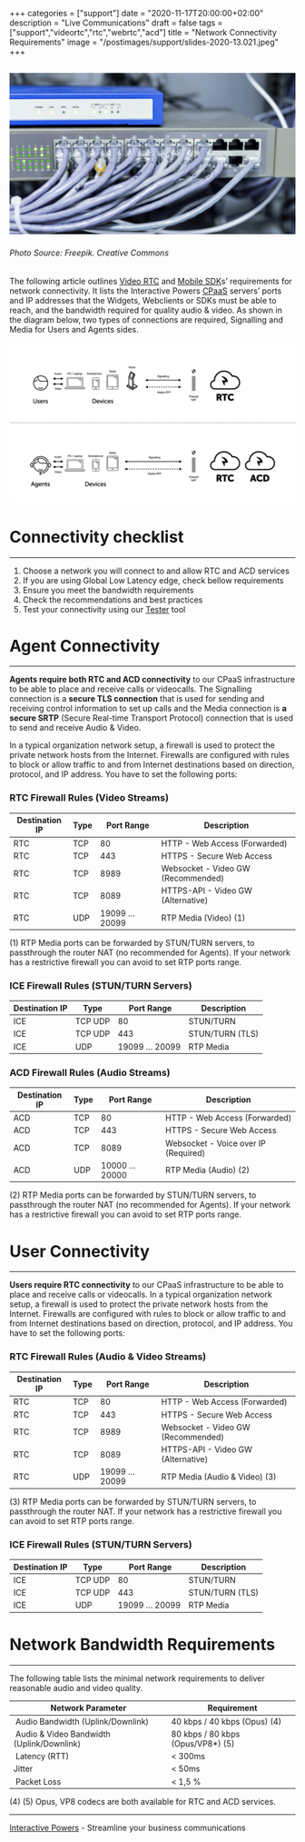 +++
categories = ["support"]
date = "2020-11-17T20:00:00+02:00"
description = "Live Communications"
draft = false
tags = ["support","videortc","rtc","webrtc","acd"]
title = "Network Connectivity Requirements"
image = "/postimages/support/slides-2020-13.021.jpeg"
+++

![Network Connectivity Requirements](/postimages/support/slides-2020-13.021.jpeg)
------------
###### Photo Source: Freepik. Creative Commons

The following article outlines [Video RTC](https://blog.ivrpowers.com/post/products/video-rtc/) and [Mobile SDK](https://blog.ivrpowers.com/post/products/video-rtc-mobile-sdk/)s’ requirements for network connectivity. It lists the Interactive Powers [CPaaS](https://blog.ivrpowers.com/post/marketing/interactive-powers-cpaas/) servers’ ports and IP addresses that the Widgets, Webclients or SDKs must be able to reach, and the bandwidth required for quality audio & video. As shown in the diagram below, two types of connections are required, Signalling and Media for Users and Agents sides.

![Network Connectivity Requirements](/postimages/support/slides-2020-13.022.jpeg)

#	Connectivity checklist
---
1. Choose a network you will connect to and allow  RTC and ACD services
2. If you are using Global Low Latency edge, check bellow requirements
3. Ensure you meet the bandwidth requirements
4. Check the recommendations and best practices
5. Test your connectivity using our [Tester](https://blog.ivrpowers.com/post/products/video-rtc-tester/) tool

#	Agent Connectivity
---
**Agents require both RTC and ACD connectivity** to our CPaaS infrastructure to be able to place and receive calls or videocalls. The Signalling connection is a **secure TLS connection** that is used for sending and receiving control information to set up calls and the Media connection is **a secure SRTP** (Secure Real-time Transport Protocol) connection that is used to send and receive Audio & Video. 

In a typical organization network setup, a firewall is used to protect the private network hosts from the Internet. Firewalls are configured with rules to block or allow traffic to and from Internet destinations based on direction, protocol, and IP address. You have to set the following ports:

###	RTC Firewall Rules (Video Streams)

| Destination IP | Type | Port Range | Description |
|-----------|-----------|-----------|-----------|
| RTC | TCP | 80 | HTTP - Web Access (Forwarded) |
| RTC | TCP | 443 | HTTPS - Secure Web Access |
| RTC | TCP | 8989 |  Websocket - Video GW (Recommended) |
| RTC | TCP | 8089 |  HTTPS-API - Video GW (Alternative) |
| RTC | UDP | 19099 … 20099 | RTP Media (Video) (1) |

(1) RTP Media ports can be forwarded by STUN/TURN servers, to passthrough the router NAT (no recommended for Agents). If your network has a restrictive firewall you can avoid to set RTP ports range.

###	ICE Firewall Rules (STUN/TURN Servers)

| Destination IP | Type | Port Range | Description |
|-----------|-----------|-----------|-----------|
| ICE | TCP UDP | 80 | STUN/TURN |
| ICE | TCP UDP | 443 | STUN/TURN (TLS) |
| ICE | UDP | 19099 … 20099 | RTP Media |

###	ACD Firewall Rules (Audio Streams)

| Destination IP | Type | Port Range | Description |
|-----------|-----------|-----------|-----------|
| ACD | TCP | 80 | HTTP - Web Access (Forwarded) |
| ACD | TCP | 443 | HTTPS - Secure Web Access |
| ACD | TCP | 8089 | Websocket - Voice over IP (Required) |
| ACD | UDP | 10000 … 20000 | RTP Media (Audio) (2) |

(2) RTP Media ports can be forwarded by STUN/TURN servers, to passthrough the router NAT (no recommended for Agents). If your network has a restrictive firewall you can avoid to set RTP ports range.

#	User Connectivity
---
**Users require RTC connectivity** to our CPaaS infrastructure to be able to place and receive calls or videocalls. In a typical organization network setup, a firewall is used to protect the private network hosts from the Internet. Firewalls are configured with rules to block or allow traffic to and from Internet destinations based on direction, protocol, and IP address. You have to set the following ports:

###	RTC Firewall Rules (Audio & Video Streams)

| Destination IP | Type | Port Range | Description |
|-----------|-----------|-----------|-----------|
| RTC | TCP | 80 | 	HTTP - Web Access (Forwarded) |
| RTC | TCP | 443 | HTTPS - Secure Web Access |
| RTC | TCP | 8989 | 	Websocket - Video GW (Recommended) |
| RTC | TCP | 8089	 |  HTTPS-API - Video GW (Alternative) |
| RTC | UDP | 19099 … 20099 | RTP Media (Audio & Video) (3) |

(3) RTP Media ports can be forwarded by STUN/TURN servers, to passthrough the router NAT. If your network has a restrictive firewall you can avoid to set RTP ports range.

###	ICE Firewall Rules (STUN/TURN Servers)

| Destination IP | Type | Port Range | Description |
|-----------|-----------|-----------|-----------|
| ICE | TCP UDP | 80 | STUN/TURN |
| ICE | TCP UDP | 443 | STUN/TURN (TLS) |
| ICE | UDP | 19099 … 20099 | RTP Media |

#	Network Bandwidth Requirements
---
The following table lists the minimal network requirements to deliver reasonable audio and video quality.

| Network Parameter | Requirement |
|-----------|-----------|
| Audio Bandwidth (Uplink/Downlink) | 40 kbps / 40 kbps (Opus) (4) |
| Audio & Video Bandwidth (Uplink/Downlink) | 80 kbps / 80 kbps (Opus/VP8*) (5) |
| Latency (RTT) | < 300ms |
| Jitter | < 50ms |
| Packet Loss	 | < 1,5 % |

(4) (5) Opus, VP8 codecs are both available for RTC and ACD services.

---
[Interactive Powers](http://www.ivrpowers.com/) - Streamline your business communications

